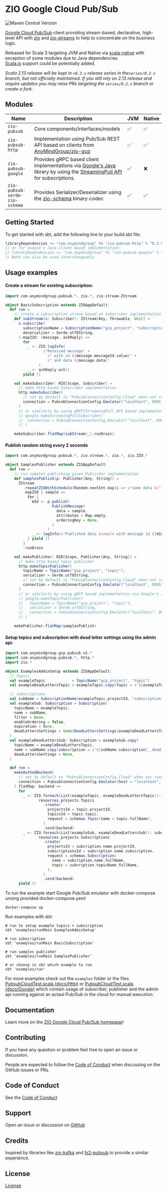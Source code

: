 [//]: # (This file was autogenerated using `zio-sbt-website` plugin via `sbt generateReadme` command.)
[//]: # (So please do not edit it manually. Instead, change "docs/index.md" file or sbt setting keys)
[//]: # (e.g. "readmeDocumentation" and "readmeSupport".)

# ZIO Google Cloud Pub/Sub

![Maven Central Version](https://img.shields.io/maven-central/v/com.anymindgroup/zio-pubsub_3)

[Google Cloud Pub/Sub](https://cloud.google.com/pubsub) client providing stream-based, declarative, high-level API with [zio](https://zio.dev) and [zio-streams](https://zio.dev/reference/stream) to help to concentrate on the business logic.

Released for Scala 3 targeting JVM and Native via [scala-native](https://scala-native.org) with exception of some modules due to Java dependencies.   
[Scala.js](https://www.scala-js.org) support could be potentially added.  

_Scala 2.13 release will be kept in `v0.2.x` release series in the`series/0.2.x` branch, but not officially maintained. If you still rely on 2.13 release and require updates you may raise PRs targeting the `series/0.2.x` branch or create a fork_.  

## Modules

| Name | Description | JVM | Native |
| ---- | ----------- | --- | ------ |
| `zio-pubsub` | Core components/interfaces/models | ✅ | ✅ |
| `zio-pubsub-http` | Implementation using Pub/Sub REST API based on clients from [AnyMindGroup/zio-gcp](https://github.com/AnyMindGroup/zio-gcp) | ✅ | ✅ |
| `zio-pubsub-google` | Provides gRPC based client implementations via [Google's Java](https://cloud.google.com/java/docs/reference/google-cloud-pubsub/latest/overview) library by using the [StreamingPull API](https://cloud.google.com/pubsub/docs/pull#streamingpull_api) for subscriptions. | ✅ | ❌ |
| `zio-pubsub-serde-zio-schema` | Provides Serializer/Deserializer using the [zio-schema](https://github.com/zio/zio-schema) binary codec | ✅ | ✅ |

## Getting Started

To get started with sbt, add the following line to your build.sbt file:

```scala
libraryDependencies += "com.anymindgroup" %% "zio-pubsub-http" % "0.2.9"
// or for Google's Java client based implementation:
// libraryDependencies += "com.anymindgroup" %% "zio-pubsub-google" % "0.2.9"
// Both can also be used interchangeably
```

## Usage examples

#### Create a stream for existing subscription:

```scala
import com.anymindgroup.pubsub.*, zio.*, zio.stream.ZStream

object BasicSubscription extends ZIOAppDefault:
  def run =
    // create a subscription stream based on Subscriber implementation provided
    def subStream(s: Subscriber): ZStream[Any, Throwable, Unit] =
      s.subscribe(
        subscriptionName = SubscriptionName("gcp_project", "subscription"),
        deserializer = Serde.utf8String,
      ).mapZIO: (message, ackReply) =>
        for
          _ <- ZIO.logInfo(
                 s"Received message" +
                   s" with id ${message.messageId.value}" +
                   s" and data ${message.data}"
               )
          _ <- ackReply.ack()
        yield ()

    val makeSubscriber: RIO[Scope, Subscriber] =
      // make http based Subscriber implementation
      http.makeSubscriber(
        // set by default to "PubsubConnectionConfig.Cloud" when not running against an emulator
        connection = PubsubConnectionConfig.Emulator("localhost", 8085)
      )
      // or similarly by using gRCP/StreamingPull API based implementation via Google's Java client:
      // google.makeStreamingPullSubscriber(
      //  connection = PubsubConnectionConfig.Emulator("localhost", 8085)
      // )

    makeSubscriber.flatMap(subStream(_).runDrain)
```

#### Publish random string every 2 seconds

```scala
import com.anymindgroup.pubsub.*, zio.stream.*, zio.*, zio.ZIO.*

object SamplesPublisher extends ZIOAppDefault:
  def run =
    // run samples publishing given Publisher implementation
    def samplesPublish(p: Publisher[Any, String]) =
      ZStream
        .repeatZIOWithSchedule(Random.nextInt.map(i => s"some data $i"), Schedule.fixed(2.seconds))
        .mapZIO { sample =>
          for {
            mId <- p.publish(
                     PublishMessage(
                       data = sample,
                       attributes = Map.empty,
                       orderingKey = None,
                     )
                   )
            _ <- logInfo(s"Published data $sample with message id ${mId.value}")
          } yield ()
        }
        .runDrain

    val makePublisher: RIO[Scope, Publisher[Any, String]] =
      // make http based topic publisher
      http.makeTopicPublisher(
        topicName = TopicName("gcp_project", "topic"),
        serializer = Serde.utf8String,
        // set by default to "PubsubConnectionConfig.Cloud" when not running against an emulator
        connection = PubsubConnectionConfig.Emulator("localhost", 8085),
      )
      // or similarly by using gRCP based implementation via Google's Java client:
      // google.makeTopicPublisher(
      //   topicName = TopicName("gcp_project", "topic"),
      //   serializer = Serde.utf8String,
      //   connection = PubsubConnectionConfig.Emulator("localhost", 8085),
      // )

    makePublisher.flatMap(samplesPublish)
```

#### Setup topics and subscription with dead letter settings using the admin api:

```scala
import com.anymindgroup.gcp.pubsub.v1.*
import com.anymindgroup.pubsub.*, http.*
import zio.*

object ExamplesAdminSetup extends ZIOAppDefault:
  // topics
  val exampleTopic            = TopicName("gcp_project", "topic")
  val exampleDeadLettersTopic = exampleTopic.copy(topic = s"${exampleTopic.topic}__dead_letters")

  // subscriptions
  val subName = SubscriptionName(exampleTopic.projectId, "subscription")
  val exampleSub: Subscription = Subscription(
    topicName = exampleTopic,
    name = subName,
    filter = None,
    enableOrdering = false,
    expiration = None,
    deadLettersSettings = Some(DeadLettersSettings(exampleDeadLettersTopic, 5)),
  )
  val exampleDeadLettersSub: Subscription = exampleSub.copy(
    topicName = exampleDeadLettersTopic,
    name = subName.copy(subscription = s"${subName.subscription}__dead_letters"),
    deadLettersSettings = None,
  )

  def run =
    makeAuthedBackend(
      // set by default to "PubsubConnectionConfig.Cloud" when not running against an emulator
      connection = PubsubConnectionConfig.Emulator(host = "localhost", port = 8085)
    ).flatMap: backend =>
      for
        _ <- ZIO.foreach(List(exampleTopic, exampleDeadLettersTopic)): topic =>
               resources.projects.Topics
                 .create(
                   projectsId = topic.projectId,
                   topicsId = topic.topic,
                   request = schemas.Topic(name = topic.fullName),
                 )
                 .send(backend)
        _ <- ZIO.foreach(List(exampleSub, exampleDeadLettersSub)): subcription =>
               resources.projects.Subscriptions
                 .create(
                   projectsId = subcription.name.projectId,
                   subscriptionsId = subcription.name.subscription,
                   request = schemas.Subscription(
                     name = subcription.name.fullName,
                     topic = subcription.topicName.fullName,
                   ),
                 )
                 .send(backend)
      yield ()
```

To run the example start Google Pub/Sub emulator with docker-compose unsing provided docker-compose.yaml

```shell
docker-compose up
```

Run examples with sbt:

```shell
# run to setup example topics + subscription
sbt 'examples/runMain ExamplesAdminSetup'

# run subscription
sbt 'examples/runMain BasicSubscription'

# run samples publisher
sbt 'examples/runMain SamplesPublisher'

# or choose in sbt which example to run
sbt 'examples/run'
```

For more examples check out the `examples` folder or the files 
[PubsubCloudTest.scala (docs/Http)](https://github.com/AnyMindGroup/zio-pubsub/blob/master/zio-pubsub-test/shared/src/test/scala/com/anymindgroup/pubsub/PubsubCloudTest.scala) or
[PubsubCloudTest.scala (docs/Google)](https://github.com/AnyMindGroup/zio-pubsub/blob/master/zio-pubsub-google/src/test/scala/com/anymindgroup/pubsub/google/PubsubCloudTest.scala)
which contain usage of subscriber, publisher and the admin api running against an actaul Pub/Sub in the cloud for manual execution.

## Documentation

Learn more on the [ZIO Google Cloud Pub/Sub homepage](https://anymindgroup.github.io/zio-pubsub)!

## Contributing

If you have any question or problem feel free to open an issue or discussion.

People are expected to follow the [Code of Conduct](CODE_OF_CONDUCT.md) when discussing on the GitHub issues or PRs.

## Code of Conduct

See the [Code of Conduct](CODE_OF_CONDUCT.md)

## Support

Open an issue or discussion on [GitHub](https://github.com/AnyMindGroup/zio-pubsub/issues)

## Credits

Inspired by libraries like [zio-kafka](https://github.com/zio/zio-kafka) 
and [fs2-pubsub](https://github.com/permutive-engineering/fs2-pubsub) to provide a similar experience.

## License

[License](LICENSE)
